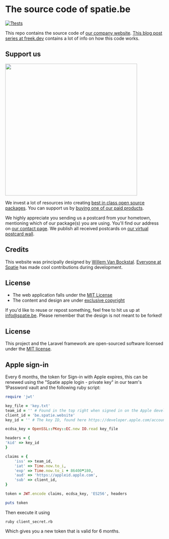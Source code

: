 # The source code of spatie.be

[![Ttests](https://github.com/spatie/spatie.be/actions/workflows/run-tests.yml/badge.svg)](https://github.com/spatie/spatie.be/actions/workflows/run-tests.yml)

This repo contains the source code of [our company website](https://spatie.be). [This blog post series at freek.dev](https://freek.dev/1789-selling-digital-products-using-laravel-part-1-intro-a-tour-of-spatiebe) contains a lot of info on how this code works.

## Support us

[<img src="https://github-ads.s3.eu-central-1.amazonaws.com/spatiebe.jpg?t=1" width="419px" />](https://spatie.be/github-ad-click/spatie.be)

We invest a lot of resources into creating [best in class open source packages](https://spatie.be/open-source). You can support us by [buying one of our paid products](https://spatie.be/open-source/support-us).

We highly appreciate you sending us a postcard from your hometown, mentioning which of our package(s) you are using. You'll find our address on [our contact page](https://spatie.be/about-us). We publish all received postcards on [our virtual postcard wall](https://spatie.be/open-source/postcards).

## Credits

This website was principally designed by [Willem Van Bockstal](https://github.com/orgs/spatie/people/willemvb). [Everyone at Spatie](https://github.com/orgs/spatie/people) has made cool contributions during development.

## License

-   The web application falls under the [MIT License](https://choosealicense.com/licenses/mit/)
-   The content and design are under [exclusive copyright](https://choosealicense.com/no-license/)

If you'd like to reuse or repost something, feel free to hit us up at info@spatie.be. Please remember that the design is not meant to be forked!

## License

This project and the Laravel framework are open-sourced software licensed under the [MIT license](http://opensource.org/licenses/MIT).

## Apple sign-in

Every 6 months, the token for Sign-in with Apple expires, this can be renewed using the "Spatie apple login - private key" in our team's 1Password vault and the following ruby script:

```ruby
require 'jwt'

key_file = 'key.txt'
team_id = '' # Found in the top right when signed in on the Apple developer site
client_id = 'be.spatie.website'
key_id = '' # The key ID, found here https://developer.apple.com/account/resources/authkeys/list

ecdsa_key = OpenSSL::PKey::EC.new IO.read key_file

headers = {
'kid' => key_id
}

claims = {
    'iss' => team_id,
    'iat' => Time.now.to_i,
    'exp' => Time.now.to_i + 86400*180,
    'aud' => 'https://appleid.apple.com',
    'sub' => client_id,
}

token = JWT.encode claims, ecdsa_key, 'ES256', headers

puts token
```

Then execute it using

```shell
ruby client_secret.rb
```

Which gives you a new token that is valid for 6 months.
